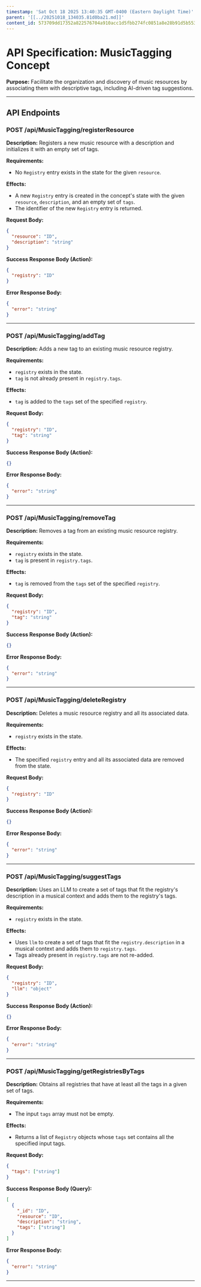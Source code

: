 ```yaml
---
timestamp: 'Sat Oct 18 2025 13:40:35 GMT-0400 (Eastern Daylight Time)'
parent: '[[../20251018_134035.81d0ba21.md]]'
content_id: 573709dd17352a822576704a910acc1d5fbb274fc0851a8e28b91d5b553a35a9
---
```


# API Specification: MusicTagging Concept

**Purpose:** Facilitate the organization and discovery of music resources by associating them with descriptive tags, including AI-driven tag suggestions.

***

## API Endpoints

### POST /api/MusicTagging/registerResource

**Description:** Registers a new music resource with a description and initializes it with an empty set of tags.

**Requirements:**

* No `Registry` entry exists in the state for the given `resource`.

**Effects:**

* A new `Registry` entry is created in the concept's state with the given `resource`, `description`, and an empty set of `tags`.
* The identifier of the new `Registry` entry is returned.

**Request Body:**

```json
{
  "resource": "ID",
  "description": "string"
}
```

**Success Response Body (Action):**

```json
{
  "registry": "ID"
}
```

**Error Response Body:**

```json
{
  "error": "string"
}
```

***

### POST /api/MusicTagging/addTag

**Description:** Adds a new tag to an existing music resource registry.

**Requirements:**

* `registry` exists in the state.
* `tag` is not already present in `registry.tags`.

**Effects:**

* `tag` is added to the `tags` set of the specified `registry`.

**Request Body:**

```json
{
  "registry": "ID",
  "tag": "string"
}
```

**Success Response Body (Action):**

```json
{}
```

**Error Response Body:**

```json
{
  "error": "string"
}
```

***

### POST /api/MusicTagging/removeTag

**Description:** Removes a tag from an existing music resource registry.

**Requirements:**

* `registry` exists in the state.
* `tag` is present in `registry.tags`.

**Effects:**

* `tag` is removed from the `tags` set of the specified `registry`.

**Request Body:**

```json
{
  "registry": "ID",
  "tag": "string"
}
```

**Success Response Body (Action):**

```json
{}
```

**Error Response Body:**

```json
{
  "error": "string"
}
```

***

### POST /api/MusicTagging/deleteRegistry

**Description:** Deletes a music resource registry and all its associated data.

**Requirements:**

* `registry` exists in the state.

**Effects:**

* The specified `registry` entry and all its associated data are removed from the state.

**Request Body:**

```json
{
  "registry": "ID"
}
```

**Success Response Body (Action):**

```json
{}
```

**Error Response Body:**

```json
{
  "error": "string"
}
```

***

### POST /api/MusicTagging/suggestTags

**Description:** Uses an LLM to create a set of tags that fit the registry's description in a musical context and adds them to the registry's tags.

**Requirements:**

* `registry` exists in the state.

**Effects:**

* Uses `llm` to create a set of tags that fit the `registry.description` in a musical context and adds them to `registry.tags`.
* Tags already present in `registry.tags` are not re-added.

**Request Body:**

```json
{
  "registry": "ID",
  "llm": "object"
}
```

**Success Response Body (Action):**

```json
{}
```

**Error Response Body:**

```json
{
  "error": "string"
}
```

***

### POST /api/MusicTagging/getRegistriesByTags

**Description:** Obtains all registries that have at least all the tags in a given set of tags.

**Requirements:**

* The input `tags` array must not be empty.

**Effects:**

* Returns a list of `Registry` objects whose `tags` set contains all the specified input tags.

**Request Body:**

```json
{
  "tags": ["string"]
}
```

**Success Response Body (Query):**

```json
[
  {
    "_id": "ID",
    "resource": "ID",
    "description": "string",
    "tags": ["string"]
  }
]
```

**Error Response Body:**

```json
{
  "error": "string"
}
```

***
